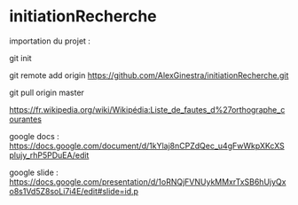 # initiationRecherche
importation du projet : 

git init

git remote add origin https://github.com/AlexGinestra/initiationRecherche.git

git pull origin master



https://fr.wikipedia.org/wiki/Wikipédia:Liste_de_fautes_d%27orthographe_courantes

google docs : https://docs.google.com/document/d/1kYlaj8nCPZdQec_u4gFwWkpXKcXSplujy_rhP5PDuEA/edit

google slide : https://docs.google.com/presentation/d/1oRNQjFVNUykMMxrTxSB6hUjyQxo8s1Vd5Z8soLi7i4E/edit#slide=id.p
